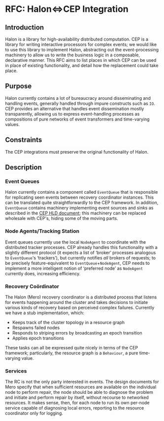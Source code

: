 # RFC: Halon<=>CEP Integration

## Introduction

Halon is a library for high-availability distributed computation.  CEP
is a library for writing interactive processors for complex events; we
would like to use this library to implement Halon, abstracting out the
event-processing machinery to allow us to write the business logic in
a composable, declarative manner.  This RFC aims to list places in
which CEP can be used in place of existing functionality, and detail
how the replacement could take place.

## Purpose

Halon currently contains a lot of bureaucracy around disseminating and
handling events, generally handled through impure constructs such as
`IO`.  CEP provides an alternative that handles event dissemination
mostly transparently, allowing us to express event-handling processes
as compositions of pure networks of event transformers and
time-varying values.

## Constraints

The CEP integrations must preserve the original functionality of
Halon.

## Description

### Event Queues

Halon currently contains a component called `EventQueue` that is
responsible for replicating seen events between recovery coordinator
instances.  This can be translated quite straightforwardly to the CEP
framework.  In addition, `EventQueue` contains machinery implementing
event sources and sinks as described in the
[CEP HLD document](hld.md); this machinery can be replaced wholesale
with CEP's, hiding some of the moving parts.

### Node Agents/Tracking Station

Event queues currently use the local `NodeAgent` to coordinate with
the distributed tracker processes.  CEP already handles this
functionality with a slightly different protocol (it expects a list of
‘broker’ processes analogous to `EventQueue`'s ‘trackers’), but
currently notifies *all* brokers of requests; to be precisely
feature-equivalent to `EventQueue`+`NodeAgent`, CEP needs to implement
a more intelligent notion of ‘preferred node’ as `NodeAgent` currently
does, increasing efficiency.

### Recovery Coördinator

The Halon (Mero) recovery coordinator is a distributed process that
listens for events happening around the cluster and takes decisions to
initiate various kinds of recovery based on perceived complex
failures.  Currently we have a stub implementation, which:

+ Keeps track of the cluster topology in a resource graph
+ Respawns failed nodes
+ Responds to striping errors by broadcasting an epoch transition
+ Applies epoch transitions

These tasks can all be expressed quite nicely in terms of the CEP
framework; particularly, the resource graph is a `Behaviour`, a pure
time-varying value.

### Services

The RC is not the only party interested in events.  The design
documents for Mero specify that when sufficient resources are
available on the individual node to perform repair, the node should be
able to diagnose the problem and initiate and perform repair by
itself, without recourse to networked resources.  It makes sense,
then, for each node to run its own per-node service capable of
diagnosing local errors, reporting to the resource coordinator only
for logging.
